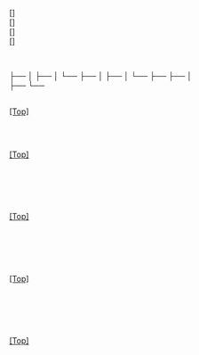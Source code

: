 # <span id='top'> </span>

<br>

[[]](#)  
[[]](#)  
[[]](#)  
[[]](#)  

<br>


├── 
│   ├── 
│   └── 
├── 
│   ├── 
│   └── 
├── 
├── 
│   
├── 
└── 

## <span id=''> </span>

[[Top]](#top)

<br>



## <span id=''></span>

[[Top]](#top)

<br>


<br>
<br>

## <span id=''></span>

[[Top]](#top)

<br>


<br>
<br>

## <span id=''></span>

[[Top]](#top)

<br>


<br>
<br>

## <span id=''></span>

[[Top]](#top)

<br>

